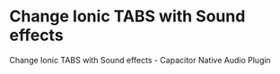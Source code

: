 # Change Ionic TABS with Sound effects
 Change Ionic TABS with Sound effects - Capacitor Native Audio Plugin
